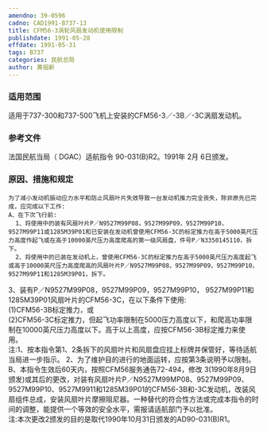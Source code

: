 ```yaml
---
amendno: 39-0596  
cadno: CAD1991-B737-13  
title: CFM56-3涡轮风扇发动机使用限制  
publishdate: 1991-05-28  
effdate: 1991-05-31  
tags: B737  
categories: 民航总局  
author: 黄祖新  
---
```

  
### 适用范围  
适用于737-300和737-500飞机上安装的CFM56-3／-3B／-3C涡扇发动机。  
  
<!--more-->  
### 参考文件  
法国民航当局（ DGAC）适航指令 90-031(B)R2。1991年 2月 6日颁发。  
  
### 原因、措施和规定  
    为了减小发动机振动应力水平和防止风扇叶片失效导致一台发动机推力完全丧失，除非原先已完成，应完成以下工作:  
    A、在下次飞行前:  
      1、将使用中的装有风扇叶片P／N9527M99P08，9527M99P09，9527M99P10，9527M99P11或1285M39P01和已安装在发动机曾使用CFM56-3C的标定推力在高于5000英尺压力高度作起飞或在高于10000英尺压力高度爬高的第一级风扇盘，件号P／N3350145110，拆下。  
      2、将使用中的已装在发动机上，曾使用CFM56-3C的标定推力在高于5000英尺压力高度起飞或高于10000英尺压力高度爬高的风扇叶片P／N9527M99P08，9527M99P09，9527M99P10，9527M99P11和1285M39P01，拆下。  
  
  3、装有P／N9527M99P08，9527M99P09，9527M99P10， 9527M99P11和1285M39P01风扇叶片的CFM56-3C，在以下条件下使用:  
      (1)CFM56-3B标定推力，或  
      (2)CFM56-3C标定推力，但起飞功率限制在5000压力高度以下，和爬高功率限制在10000英尺压力高度以下。高于以上高度，应按CFM56-3B标定推力来使用。  
      注:1、按本指令第1、2条拆下的风扇叶片和风扇盘应挂上标牌并保管好，等待适航当局进一步指示。  2、为了维护目的进行的地面运转，应按第3条说明予以限制。  
B、本指令生效后60天内，按照CFM56服务通告72-494，修改 3(1990年8月9日颁发)或其后的更改，对装有风扇叶片P／N9527M99MP08、9527M99P09、9527M99P10、9527M9911和1285M39P01的CFM56-3B和-3C发动机，改装风扇组件总成，安装风扇叶片摩擦阻尼器。一种替代的符合性方法或完成本指令的时间的调整，能提供一个等效的安全水平，需报请适航部门予以批准。  
    注:本次更改2颁发的目的是取代1990年10月31日颁发的AD90-031(B)R1。  
